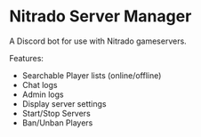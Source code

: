 # Nitrado Server Manager

A Discord bot for use with Nitrado gameservers.

Features:
- Searchable Player lists (online/offline)
- Chat logs
- Admin logs
- Display server settings
- Start/Stop Servers
- Ban/Unban Players